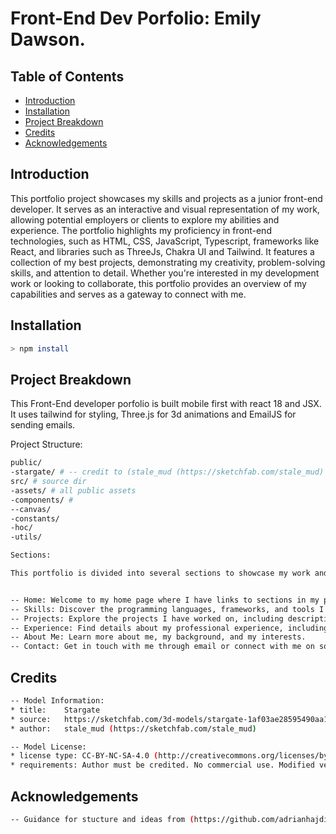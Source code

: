 # Front-End Dev Porfolio: Emily Dawson.

## Table of Contents
- [Introduction](#introduction)
- [Installation](#installation)
- [Project Breakdown](#project-breakdown)
- [Credits](#credits)
- [Acknowledgements](#acknowledgements)

## Introduction
This portfolio project showcases my skills and projects as a junior front-end developer. It serves as an interactive and visual representation of my work, allowing potential employers or clients to explore my abilities and experience. The portfolio highlights my proficiency in front-end technologies, such as HTML, CSS, JavaScript, Typescript, frameworks like React, and libraries such as ThreeJs, Chakra UI and Tailwind. It features a collection of my best projects, demonstrating my creativity, problem-solving skills, and attention to detail. Whether you're interested in my development work or looking to collaborate, this portfolio provides an overview of my capabilities and serves as a gateway to connect with me.

## Installation 
```sh
> npm install 
```
## Project Breakdown

This Front-End developer porfolio is built mobile first with react 18 and JSX. It uses tailwind for styling, Three.js for 3d animations and EmailJS for sending emails.

Project Structure:
```sh
public/
-stargate/ # -- credit to (stale_mud (https://sketchfab.com/stale_mud)
src/ # source dir
-assets/ # all public assets
-components/ # 
--canvas/ 
-constants/
-hoc/
-utils/
```
```sh
Sections:

This portfolio is divided into several sections to showcase my work and skills:


-- Home: Welcome to my home page where I have links to sections in my porfolio and social links to where you can contact me.
-- Skills: Discover the programming languages, frameworks, and tools I am proficient in.
-- Projects: Explore the projects I have worked on, including descriptions, screenshots, and links to live demos or repositories.
-- Experience: Find details about my professional experience, including past companies, roles, and responsibilities.
-- About Me: Learn more about me, my background, and my interests.
-- Contact: Get in touch with me through email or connect with me on social media platforms.
```
## Credits

```sh
-- Model Information:
* title:	Stargate
* source:	https://sketchfab.com/3d-models/stargate-1af03ae28595490aa11ce3ba07b1e23f
* author:	stale_mud (https://sketchfab.com/stale_mud)

-- Model License:
* license type:	CC-BY-NC-SA-4.0 (http://creativecommons.org/licenses/by-nc-sa/4.0/)
* requirements:	Author must be credited. No commercial use. Modified versions must have the same license.
```

## Acknowledgements

```sh
-- Guidance for stucture and ideas from (https://github.com/adrianhajdin/project_3D_developer_portfolio), thank you!
```
